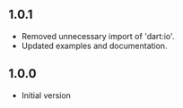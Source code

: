 ## 1.0.1

- Removed unnecessary import of 'dart:io'.
- Updated examples and documentation.

## 1.0.0

- Initial version
